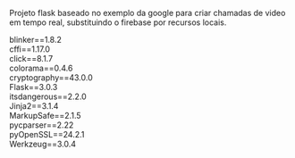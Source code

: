 Projeto flask baseado no exemplo da google para criar chamadas de video em tempo real, substituindo o firebase por recursos locais.

blinker==1.8.2<br>
cffi==1.17.0<br>
click==8.1.7<br>
colorama==0.4.6<br>
cryptography==43.0.0<br>
Flask==3.0.3<br>
itsdangerous==2.2.0<br>
Jinja2==3.1.4<br>
MarkupSafe==2.1.5<br>
pycparser==2.22<br>
pyOpenSSL==24.2.1<br>
Werkzeug==3.0.4<br>
